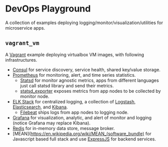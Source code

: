 # DevOps Playground

A collection of examples deploying logging/monitor/visualization/utilities for
microservice apps.

## `vagrant_vm`

A [Vagrant](https://www.vagrantup.com/) example deploying virtualbox VM images,
with following infrastructures.

* [Consul](https://www.consul.io/) for service discovery, service health,
shared key/value storage.  
* [Prometheus](https://prometheus.io/) for monitoring, alert, and time series
statistics.
  * [Statsd](https://github.com/etsy/statsd) for monitor agnostic metrics, apps
  from different languages just call statsd library and send their metrics.
  * [statsd_exporter](https://github.com/prometheus/statsd_exporter) exposes
  metrics from app nodes to be collected by monitor node.
* [ELK Stack](https://www.elastic.co/webinars/introduction-elk-stack) for
centralized logging, a collection of [Logstash](https://www.elastic.co/products/logstash),
[Elasticsearch](https://www.elastic.co/products/elasticsearch), and
[Kibana](https://www.elastic.co/products/kibana).
  * [Filebeat](https://www.elastic.co/products/beats/filebeat) ships logs from
  app nodes to logging node.
* [Grafana](grafana.org) for visualization, analytic, and alert of monitor
and logging (notice Grafana may replace Kibana).
* [Redis](https://redis.io/) for in-memory data store, message broker.  
* [MEAN](https://en.wikipedia.org/wiki/MEAN_(software_bundle) for Javascript
based full stack and use [ExpressJS](expressjs.com) for backend services.
